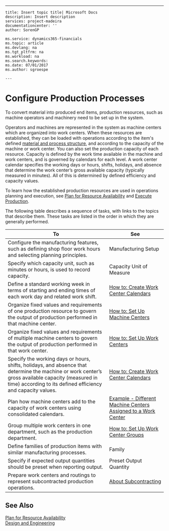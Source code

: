 ---
    title: Insert topic title| Microsoft Docs
    description: Insert description
    services: project-madeira
    documentationcenter: ''
    author: SorenGP

    ms.service: dynamics365-financials
    ms.topic: article
    ms.devlang: na
    ms.tgt_pltfrm: na
    ms.workload: na
    ms.search.keywords:
    ms.date: 07/01/2017
    ms.author: sgroespe

    ---
# Configure Production Processes
To convert material into produced end items, production resources, such as machine operators and machinery need to be set up in the system.  
  
 Operators and machines are represented in the system as machine centers which are organized into work centers. When these resources are established, they can be loaded with operations according to the item's defined [material and process structure](../DesignAndEngineering/define-material-and-process-structure.md), and according to the capacity of the machine or work center. You can also set the production capacity of each resource. Capacity is defined by the work time available in the machine and work centers, and is governed by calendars for each level. A work center calendar specifies the working days or hours, shifts, holidays, and absence that determine the work center’s gross available capacity \(typically measured in minutes\). All of this is determined by defined efficiency and capacity values.  
  
 To learn how the established production resources are used in operations planning and execution, see [Plan for Resource Availability](../OperationsPlanning/plan-for-resource-availability.md) and [Execute Production](../Production/execute-production.md).  
  
 The following table describes a sequence of tasks, with links to the topics that describe them. These tasks are listed in the order in which they are generally performed.  
  
|**To**|**See**|  
|------------|-------------|  
|Configure the manufacturing features, such as defining shop floor work hours and selecting planning principles.|Manufacturing Setup|  
|Specify which capacity unit, such as minutes or hours, is used to record capacity.|Capacity Unit of Measure|  
|Define a standard working week in terms of starting and ending times of each work day and related work shift.|[How to: Create Work Center Calendars](../OperationsPlanning/how-to-create-work-center-calendars.md)|  
|Organize fixed values and requirements of one production resource to govern the output of production performed in that machine center.|[How to: Set Up Machine Centers](../Production/how-to-set-up-machine-centers.md)|  
|Organize fixed values and requirements of multiple machine centers to govern the output of production performed in that work center.|[How to: Set Up Work Centers](../Production/how-to-set-up-work-centers.md)|  
|Specify the working days or hours, shifts, holidays, and absence that determine the machine or work center’s gross available capacity \(measured in time\) according to its defined efficiency and capacity values.|[How to: Create Work Center Calendars](../OperationsPlanning/how-to-create-work-center-calendars.md)|  
|Plan how machine centers add to the capacity of work centers using consolidated calendars.|[Example - Different Machine Centers Assigned  to a Work Center](../Production/example-different-machine-centers-assigned-to-a-work-center.md)|  
|Group multiple work centers in one department, such as the production department.|[How to: Set Up Work Center Groups](../Production/how-to-set-up-work-center-groups.md)|  
|Define families of production items with similar manufacturing processes.|Family|  
|Specify if expected output quantities should be preset when reporting output.|Preset Output Quantity|  
|Prepare work centers and routings to represent subcontracted production operations.|[About Subcontracting](../OperationsPlanning/about-subcontracting.md)|  
  
## See Also  
 [Plan for Resource Availability](../OperationsPlanning/plan-for-resource-availability.md)   
 [Design and Engineering](../DesignAndEngineering/design-and-engineering.md)
